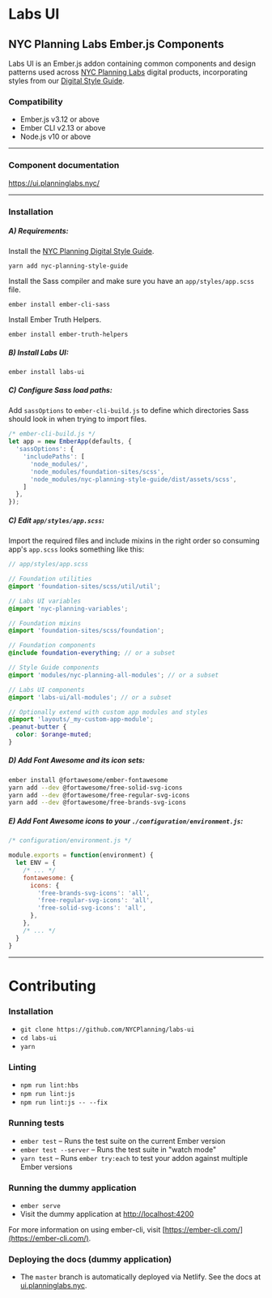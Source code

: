 # Labs UI

## NYC Planning Labs Ember.js Components

Labs UI is an Ember.js addon containing common components and design patterns used across [NYC Planning Labs](https://planninglabs.nyc/) digital products, incorporating styles from our [Digital Style Guide](https://nyc-planning-style-guide.netlify.com/).

### Compatibility

* Ember.js v3.12 or above
* Ember CLI v2.13 or above
* Node.js v10 or above

---

### Component documentation

https://ui.planninglabs.nyc/

---

### Installation


##### A) Requirements:

Install the [NYC Planning Digital Style Guide](https://nyc-planning-style-guide.netlify.com/).
```
yarn add nyc-planning-style-guide
```

Install the Sass compiler and make sure you have an `app/styles/app.scss` file.
```
ember install ember-cli-sass
```

Install Ember Truth Helpers.
```
ember install ember-truth-helpers
```


##### B) Install Labs UI:

```
ember install labs-ui
```


##### C) Configure Sass load paths:

Add `sassOptions` to `ember-cli-build.js` to define which directories Sass should look in when trying to import files.
```js
/* ember-cli-build.js */
let app = new EmberApp(defaults, {
  'sassOptions': {
    'includePaths': [
      'node_modules/',
      'node_modules/foundation-sites/scss',
      'node_modules/nyc-planning-style-guide/dist/assets/scss',
    ]
  },
});
```


##### C) Edit `app/styles/app.scss`:

Import the required files and include mixins in the right order so consuming app's `app.scss` looks something like this:
```scss
// app/styles/app.scss

// Foundation utilities
@import 'foundation-sites/scss/util/util';

// Labs UI variables
@import 'nyc-planning-variables';

// Foundation mixins
@import 'foundation-sites/scss/foundation';

// Foundation components
@include foundation-everything; // or a subset

// Style Guide components
@import 'modules/nyc-planning-all-modules'; // or a subset

// Labs UI components
@import 'labs-ui/all-modules'; // or a subset

```
```scss
// Optionally extend with custom app modules and styles
@import 'layouts/_my-custom-app-module';
.peanut-butter {
  color: $orange-muted;
}
```


##### D) Add Font Awesome and its icon sets:

```sh
ember install @fortawesome/ember-fontawesome
yarn add --dev @fortawesome/free-solid-svg-icons
yarn add --dev @fortawesome/free-regular-svg-icons
yarn add --dev @fortawesome/free-brands-svg-icons
```


##### E) Add Font Awesome icons to your `./configuration/environment.js`:
```js
/* configuration/environment.js */

module.exports = function(environment) {
  let ENV = {
    /* ... */
    fontawesome: {
      icons: {
        'free-brands-svg-icons': 'all',
        'free-regular-svg-icons': 'all',
        'free-solid-svg-icons': 'all',
      },
    },
    /* ... */
  }
}
```

---

# Contributing

### Installation

* `git clone https://github.com/NYCPlanning/labs-ui`
* `cd labs-ui`
* `yarn`

### Linting

* `npm run lint:hbs`
* `npm run lint:js`
* `npm run lint:js -- --fix`

### Running tests

* `ember test` – Runs the test suite on the current Ember version
* `ember test --server` – Runs the test suite in "watch mode"
* `yarn test` – Runs `ember try:each` to test your addon against multiple Ember versions

### Running the dummy application

* `ember serve`
* Visit the dummy application at [http://localhost:4200](http://localhost:4200)

For more information on using ember-cli, visit [https://ember-cli.com/](https://ember-cli.com/).

### Deploying the docs (dummy application)

* The `master` branch is automatically deployed via Netlify. See the docs at [ui.planninglabs.nyc](https://ui.planninglabs.nyc/).
